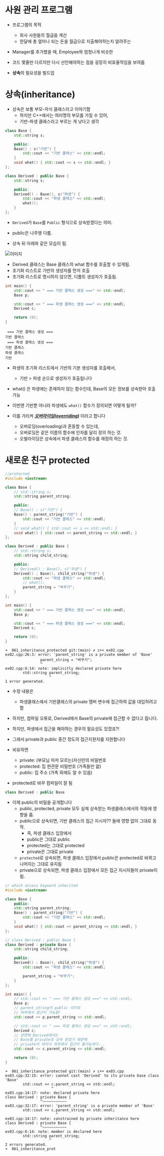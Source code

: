 # 사원 관리 프로그램

- 프로그램의 목적
    - 회사 사원들의 월급을 계산
    - 한달에 총 얼마나 되는 돈을 월급으로 지출해야하는지 알려주는

- Manager를 추가했을 때, Employee와 엄청나게 비슷한
- 코드 몇줄만 다르지만 다시 선언해야하는 점을 굉장히 비효율적임을 보여줌
- **상속**의 필요성을 빌드업



# 상속(inheritance)

- 상속은 보통 부모-자식 클래스라고 이야기함
    - 하지만 C++에서는 여러명의 부모를 가질 수 있어, 
    - 기반-파생 클래스라고 부르는 게 낫다고 생각

```c++
class Base {
	std::string s;

	public:
	Base() : s("기반") {
		std::cout << "기반 클래스" << std::endl;
	}
	void what() { std::cout << s << std::endl; }
};

class Derived : public Base {
	std::string s;

	public:
	Derived() : Base(), s("파생") {
		std::cout << "파생 클래스" << std::endl;
		what();
	}
};
```

- `Derived`가 `Base`를 `Public` 형식으로 상속받겠다는 의미.
- public은 나주엥 다룸.

- 상속 뒤 아래와 같은 모습이 됨.

![이미지](https://modoocode.com/img/cpp/6.1.1.png)

- Derived 클래스는 Base 클래스의 what 함수를 호출할 수 있게됨.
- 초기화 리스트로 기반의 생성자를 먼저 호출
- 초기화 리스트로 명시하지 않으면, 디폴트 생성자가 호출됨.



```c++
int main() {
	std::cout << " === 기반 클래스 생성 ===" << std::endl;
	Base p;

	std::cout << " === 파생 클래스 생성 ===" << std::endl;
	Derived c;

	return (0); 
}
```

```shell
 === 기반 클래스 생성 ===
기반 클래스
 === 파생 클래스 생성 ===
기반 클래스
파생 클래스
기반
```

- 파생의 초기화 리스트에서 기반의 기본 생성자를 호출해서, 
    - 기반 > 파생 순으로 생성자가 호출됩니다
- what() 은 파생에는 존재하지 않는 함수인데, Base의 모든 정보를 상속받아 호출 가능



- 이번엔 기반뿐 아니라 파생에도 `what()` 함수가 정의되면 어떻게 될까?
- 이를 가리켜 ***<u>오버라이딩(overriding)</u>*** 이라고 합니다
    - 오버로딩(overloading)과 혼동할 수 있는데, 
    - 오버로딩은 같은 이름의 함수에 인자를 달리 정의 하는 것.
    - 오벌라이딩은 상속에서 파생 클래스의 함수를 재정의 하는 것.



# 새로운 친구 protected

```c++
//protected
#include <iostream>

class Base {
	// std::string s;
	std::string parent_string;

	public:
	// Base() : s("기반") {
	Base() : parent_string("기반") {
		std::cout << "기반 클래스" << std::endl;
	}
	// void what() { std::cout << s << std::endl; }
	void what() { std::cout << parent_string << std::endl; }
};

class Derived : public Base {
	// std::string s;
	std::string child_string;

	public:
	// Derived() : Base(), s("파생") {
	Derived() : Base(), child_string("파생") {
		std::cout << "파생 클래스" << std::endl;
		// what();
		parent_string = "바꾸기";
	}
};

int main() {
	std::cout << " === 기반 클래스 생성 ===" << std::endl;
	Base p;

	std::cout << " === 파생 클래스 생성 ===" << std::endl;
	Derived c;

	return (0); 
}
```

```shell
➜  061_inheritance_protected git:(main) ✗ c++ ex02.cpp 
ex02.cpp:26:3: error: 'parent_string' is a private member of 'Base'
                parent_string = "바꾸기";
                ^
ex02.cpp:6:14: note: implicitly declared private here
        std::string parent_string;
                    ^
1 error generated.
```

- 수정 내용은
    - 파생클래스에서 기반클래스의 private 맴버 변수에 접근하여 값을 대입하려고 함
- 하지만, 컴파일 오류로, Derived에서 Base의 private에 접근할 수 없다고 뜹니다.



- 하지만, 파생에서 접근을 해야하는 경우의 필요성도 있겠죠?!
- 그래서 private과 public 중간 정도의 접근지원자를 지원합니다
- 비유하면
    - private: (부모님 마저 모르는)자신만의 비밀번호
    - protected: 집 현관문 비밀번호 (가족들만 앎)
    - public: 집 주소 (가족 외에도 알 수 있음)
- protected로 바꾸 컴파일이 잘 됨



```c++
class Derived : public Base
```

- 이제 public의 비밀을 공개합니다
    - public, protected, private 모두 실제 상속받는 파생클래스에서의 작동에 영향을 줌.
    - public으로 상속되면, 기반 클래스의 접근 지시자?? 들에 영향 없이 그대로 동작.
        - 즉, 파생 클래스 입장에서
        - public은 그대로 public
        - protected는 그대로 protected
        - private은 그대로 private
    - `protected`로 상속되면, 파생 클래스 입장에서 public은 protected로 바뀌고 나머지는 그대로 유지됨
    - private으로 상속되면, 파생 클래스 입장에서 모든 접근 지시자들이 private이 됨.



```c++
// which access keyword inherited
#include <iostream>

class Base {
	public:
	std::string parent_string;
	Base() : parent_string("기반") {
		std::cout << "기반 클래스" << std::endl;
	}
	void what() { std::cout << parent_string << std::endl; }
};

// class Derived : public Base {
class Derived : private Base {
	std::string child_string;

	public:
	Derived() : Base(), child_string("파생") {
		std::cout << "파생 클래스" << std::endl;

		parent_string = "바꾸기";
	}
};

int main() {
	// std::cout << " === 기반 클래스 생성 ===" << std::endl;
	Base p;
	// parent_string이 public 이므로
	// 외부에서 접근이 가능함!
	std::cout << p.parent_string << std::endl;

	// std::cout << " === 파생 클래스 생성 ===" << std::endl;
	Derived c;
	// 반면에 Derived에서는
	// Base를 private로 상속 받았기 때문에
	// private이 되어서 외부에서 접근이 불가능하다...
	std::cout << c.parent_string << std::endl;

	return (0); 
}
```

```shell
➜  061_inheritance_protected git:(main) ✗ c++ ex03.cpp
ex03.cpp:32:15: error: cannot cast 'Derived' to its private base class 'Base'
        std::cout << c.parent_string << std::endl;
                     ^
ex03.cpp:14:17: note: declared private here
class Derived : private Base {
                ^~~~~~~~~~~~
ex03.cpp:32:17: error: 'parent_string' is a private member of 'Base'
        std::cout << c.parent_string << std::endl;
                       ^
ex03.cpp:14:17: note: constrained by private inheritance here
class Derived : private Base {
                ^~~~~~~~~~~~
ex03.cpp:6:14: note: member is declared here
        std::string parent_string;
                    ^
2 errors generated.
➜  061_inheritance_prot
```



